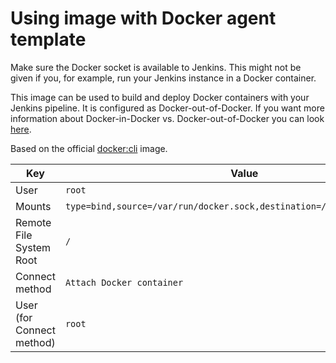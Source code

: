 # Using image with Docker agent template

Make sure the Docker socket is available to Jenkins. This might not be given if you, for example, run your Jenkins instance in a Docker container.

This image can be used to build and deploy Docker containers with your Jenkins pipeline. It is configured as Docker-out-of-Docker. If you want more information about Docker-in-Docker vs. Docker-out-of-Docker you can look [here](http://tdongsi.github.io/blog/2017/04/23/docker-out-of-docker/).

Based on the official [docker:cli](https://hub.docker.com/_/docker) image.

| Key                       | Value                                                                    |
| ------------------------- | ------------------------------------------------------------------------ |
| User                      | `root`                                                                   |
| Mounts                    | `type=bind,source=/var/run/docker.sock,destination=/var/run/docker.sock` |
| Remote File System Root   | `/`                                                                      |
| Connect method            | `Attach Docker container`                                                |
| User (for Connect method) | `root`                                                                   |

